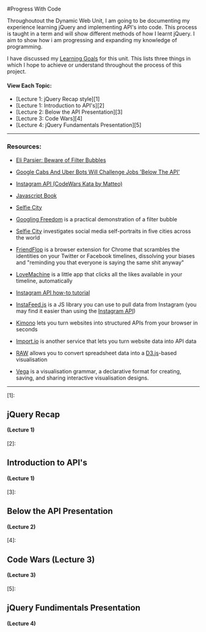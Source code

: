 #Progress With Code

Throughoutout the Dynamic Web Unit, I am going to be documenting my experience learning jQuery and implementing API's into code. This process is taught in a term and will show different methods of how I learnt jQuery. I aim to show how i am progressing and expanding my knowledge of programming. 

I have discussed my [Learning Goals]() for this unit. This lists three things in which I hope to achieve or understand throughout the process of this project. 

#### **View Each Topic:**

- [Lecture 1: jQuery Recap style][1] 
- [Lecture 1: Introduction to API's][2]
- [Lecture 2: Below the API Presentation][3]
- [Lecture 3: Code Wars][4]
- [Lecture 4: jQuery Fundamentals Presentation][5]

***

### Resources:

* [Eli Parsier: Beware of Filter Bubbles](http://www.ted.com/talks/eli_pariser_beware_online_filter_bubbles?language=en#t-53082)

* [Google Cabs And Uber Bots Will Challenge Jobs 'Below The API'](http://www.forbes.com/sites/anthonykosner/2015/02/04/google-cabs-and-uber-bots-will-challenge-jobs-below-the-api/)

* [Instagram API (CodeWars Kata by Matteo)](http://www.codewars.com/kata/561bbd27fbbfb0bdad0000f4)

* [Javascript Book](http://javascriptbook.com/code/c07/)

* [Selfie City](http://selfiecity.net/)

* [Googling Freedom](https://www.flickr.com/photos/stml/sets/72157649456886632/) is a practical demonstration of a filter bubble

* [Selfie City](http://selfiecity.net/) investigates social media self-portraits in five cities across the world

* [FriendFlop](http://fffff.at/friendflop) is a browser extension for Chrome that scrambles the identities on your Twitter or Facebook timelines, dissolving your biases and "reminding you that everyone is saying the same shit anyway"

* [LoveMachine](http://p.xuv.be/tag/lovemachine) is a little app that clicks all the likes available in your timeline, automatically

* [Instagram API how-to tutorial](https://github.com/robynitp/networkedmedia/wiki/Instagram-API-How-to)

* [InstaFeed.js](http://instafeedjs.com/) is a JS library you can use to pull data from Instagram (you may find it easier than using the [Instagram API](https://instagram.com/developer))

* [Kimono](http://builtwith.kimonolabs.com/) lets you turn websites into structured APIs from your browser in seconds

* [Import.io](https://import.io/) is another service that lets you turn website data into API data

* [RAW](http://raw.densitydesign.org) allows you to convert spreadsheet data into a [D3.js](http://d3js.org/)-based visualisation 

* [Vega](http://vega.github.io/vega/) is a visualisation grammar, a declarative format for creating, saving, and sharing interactive visualisation designs.


*** 



[1]: 
## jQuery Recap
#### (Lecture 1)


[2]: 
## Introduction to API's
#### (Lecture 1)

[3]:
## Below the API Presentation
#### (Lecture 2)

[4]:
## Code Wars (Lecture 3)
#### (Lecture 3)

[5]:
## jQuery Fundimentals Presentation
#### (Lecture 4)
 
 


